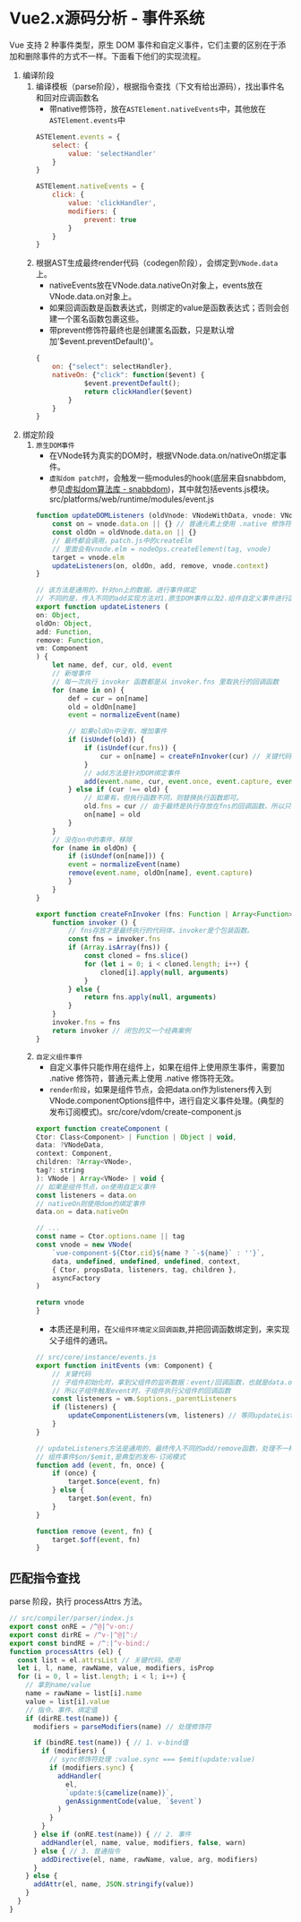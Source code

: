 # Vue2.x源码分析 - 事件系统

Vue 支持 2 种事件类型，原生 DOM 事件和自定义事件，它们主要的区别在于添加和删除事件的方式不一样。下面看下他们的实现流程。

1. 编译阶段
    1. 编译模板（parse阶段），根据指令查找（下文有给出源码），找出事件名和回对应调函数名
        * 带native修饰符，放在`ASTElement.nativeEvents`中，其他放在`ASTElement.events`中
        ``` js
        ASTElement.events = {
            select: {
                value: 'selectHandler'
            }
        }

        ASTElement.nativeEvents = {
            click: {
                value: 'clickHandler',
                modifiers: {
                    prevent: true
                }
            }
        }
        ```
    2. 根据AST生成最终render代码（codegen阶段），会绑定到`VNode.data`上。
        * nativeEvents放在VNode.data.nativeOn对象上，events放在VNode.data.on对象上。
        * 如果回调函数是函数表达式，则绑定的value是函数表达式；否则会创建一个匿名函数包裹这些。
        * 带prevent修饰符最终也是创建匿名函数，只是默认增加'$event.preventDefault()'。
        ``` js
        {
            on: {"select": selectHandler},
            nativeOn: {"click": function($event) {
                    $event.preventDefault();
                    return clickHandler($event)
                }
            }
        }
        ```
2. 绑定阶段
    1. `原生DOM事件`
        * 在VNode转为真实的DOM时，根据VNode.data.on/nativeOn绑定事件。
        * `虚拟dom patch时`，会触发一些modules的hook(底层来自snabbdom,参见[虚拟dom算法库 - snabbdom](./vue-code-2.snabbdom))，其中就包括events.js模块。src/platforms/web/runtime/modules/event.js
        ``` js
        function updateDOMListeners (oldVnode: VNodeWithData, vnode: VNodeWithData) {
            const on = vnode.data.on || {} // 普通元素上使用 .native 修饰符无效，所以没有用到data.nativeOn
            const oldOn = oldVnode.data.on || {}
            // 最终都会调用，patch.js中的createElm
            // 里面会有vnode.elm = nodeOps.createElement(tag, vnode)
            target = vnode.elm
            updateListeners(on, oldOn, add, remove, vnode.context)
        }
        ```
        ``` js
        // 该方法是通用的，针对on上的数据，进行事件绑定
        // 不同的是，传入不同的add实现方法对1.原生DOM事件以及2.组件自定义事件进行区别。
        export function updateListeners (
        on: Object,
        oldOn: Object,
        add: Function,
        remove: Function,
        vm: Component
        ) {
            let name, def, cur, old, event
            // 新增事件
            // 每一次执行 invoker 函数都是从 invoker.fns 里取执行的回调函数
            for (name in on) {
                def = cur = on[name]
                old = oldOn[name]
                event = normalizeEvent(name)

                // 如果oldOn中没有，增加事件
                if (isUndef(old)) {
                    if (isUndef(cur.fns)) {
                        cur = on[name] = createFnInvoker(cur) // 关键代码，cur才是真正执行的事件函数，cur执行依赖cur.fns。
                    }
                    // add方法是针对DOM绑定事件
                    add(event.name, cur, event.once, event.capture, event.passive, event.params)
                } else if (cur !== old) {
                    // 如果有，但执行函数不同，则替换执行函数即可。
                    old.fns = cur // 由于最终是执行存放在fns的回调函数，所以只需要替换fns函数即可，而不用移除DOM事件。
                    on[name] = old
                }
            }
            // 没在on中的事件，移除
            for (name in oldOn) {
                if (isUndef(on[name])) {
                event = normalizeEvent(name)
                remove(event.name, oldOn[name], event.capture)
                }
            }
        }
        ```
        ``` js
        export function createFnInvoker (fns: Function | Array<Function>): Function {
            function invoker () {
                // fns存放才是最终执行的代码体，invoker是个包装函数。
                const fns = invoker.fns
                if (Array.isArray(fns)) {
                    const cloned = fns.slice()
                    for (let i = 0; i < cloned.length; i++) {
                        cloned[i].apply(null, arguments)
                    }
                } else {
                    return fns.apply(null, arguments)
                }
            }
            invoker.fns = fns
            return invoker // 闭包的又一个经典案例
        }
        ```
    2. `自定义组件事件`
        * 自定义事件只能作用在组件上，如果在组件上使用原生事件，需要加 .native 修饰符，普通元素上使用 .native 修饰符无效。
        * `render阶段`，如果是组件节点，会把data.on作为listeners传入到VNode.componentOptions组件中，进行自定义事件处理。(典型的发布订阅模式)。src/core/vdom/create-component.js
        ``` js
        export function createComponent (
        Ctor: Class<Component> | Function | Object | void,
        data: ?VNodeData,
        context: Component,
        children: ?Array<VNode>,
        tag?: string
        ): VNode | Array<VNode> | void {
        // 如果是组件节点，on使用自定义事件
        const listeners = data.on
        // nativeOn则使用dom的绑定事件
        data.on = data.nativeOn

        // ...
        const name = Ctor.options.name || tag
        const vnode = new VNode(
            `vue-component-${Ctor.cid}${name ? `-${name}` : ''}`,
            data, undefined, undefined, undefined, context,
            { Ctor, propsData, listeners, tag, children },
            asyncFactory
        )

        return vnode
        }
        ```
        * 本质还是利用，在`父组件环境定义回调函数`,并把回调函数绑定到，来实现父子组件的通讯。
        ``` js
        // src/core/instance/events.js
        export function initEvents (vm: Component) {
            // 关键代码
            // 子组件初始化时，拿到父组件的监听数据：event/回调函数，也就是data.on
            // 所以子组件触发event时，子组件执行父组件的回调函数
            const listeners = vm.$options._parentListeners
            if (listeners) {
                updateComponentListeners(vm, listeners) // 等同updateListeners(listeners, oldListeners || {}, add, remove, vm)
            }
        }
        ```
        ``` js
        // updateListeners方法是通用的，最终传入不同的add/remove函数，处理不一样的事件处理
        // 组件事件$on/$emit,是典型的发布-订阅模式
        function add (event, fn, once) {
            if (once) {
                target.$once(event, fn)
            } else {
                target.$on(event, fn)
            }
        }

        function remove (event, fn) {
            target.$off(event, fn)
        }
        ```

## 匹配指令查找

parse 阶段，执行 processAttrs 方法。
``` js
// src/compiler/parser/index.js
export const onRE = /^@|^v-on:/
export const dirRE = /^v-|^@|^:/
export const bindRE = /^:|^v-bind:/
function processAttrs (el) {
  const list = el.attrsList // 关键代码，使用
  let i, l, name, rawName, value, modifiers, isProp
  for (i = 0, l = list.length; i < l; i++) {
    // 拿到name/value
    name = rawName = list[i].name
    value = list[i].value
    // 指令、事件、绑定值
    if (dirRE.test(name)) {
      modifiers = parseModifiers(name) // 处理修饰符

      if (bindRE.test(name)) { // 1. v-bind值
        if (modifiers) {
          // sync修饰符处理 :value.sync === $emit(update:value)
          if (modifiers.sync) {
            addHandler(
              el,
              `update:${camelize(name)}`,
              genAssignmentCode(value, `$event`)
            )
          }
        }
      } else if (onRE.test(name)) { // 2. 事件
        addHandler(el, name, value, modifiers, false, warn)
      } else { // 3. 普通指令
        addDirective(el, name, rawName, value, arg, modifiers)
      }
    } else {
      addAttr(el, name, JSON.stringify(value))
    }
  }
}
```
